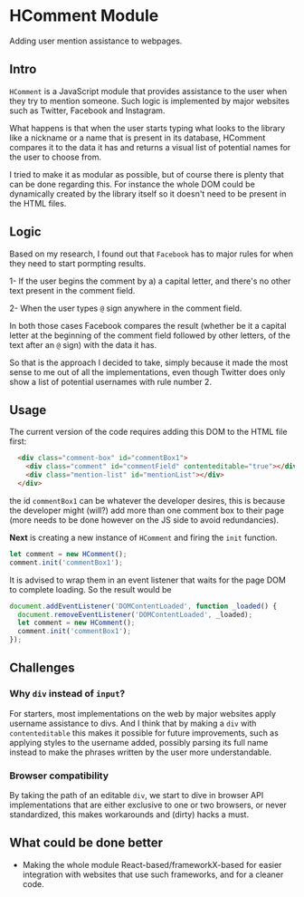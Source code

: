 # HComment Module

Adding user mention assistance to webpages.

## Intro

`HComment` is a JavaScript module that provides assistance to the user when they try to mention someone. Such logic is implemented by major websites such as Twitter, Facebook and Instagram.

What happens is that when the user starts typing what looks to the library like a nickname or a name that is present in its database, HComment compares it to the data it has and returns a visual list of potential names for the user to choose from.

I tried to make it as modular as possible, but of course there is plenty that can be done regarding this. For instance the whole DOM could be dynamically created by the library itself so it doesn't need to be present in the HTML files.

## Logic

Based on my research, I found out that `Facebook` has to major rules for when they need to start pormpting results.

1- If the user begins the comment by a) a capital letter, and there's no other text present in the comment field.

2- When the user types `@` sign anywhere in the comment field.

In both those cases Facebook compares the result (whether be it a capital letter at the beginning of the comment field followed by other letters, of the text after an `@` sign) with the data it has.

So that is the approach I decided to take, simply because it made the most sense to me out of all the implementations, even though Twitter does only show a list of potential usernames with rule number 2.

## Usage

The current version of the code requires adding this DOM to the HTML file first:

```html
  <div class="comment-box" id="commentBox1">
    <div class="comment" id="commentField" contenteditable="true"></div>
    <div class="mention-list" id="mentionList"></div>
  </div>
```

the id `commentBox1` can be whatever the developer desires, this is because the developer might (will?) add more than one comment box to their page (more needs to be done however on the JS side to avoid redundancies).

**Next** is creating a new instance of `HComment` and firing the `init` function.

```js
let comment = new HComment();
comment.init('commentBox1');
```

It is advised to wrap them in an event listener that waits for the page DOM to complete loading. So the result would be

```js
document.addEventListener('DOMContentLoaded', function _loaded() {
  document.removeEventListener('DOMContentLoaded', _loaded);
  let comment = new HComment();
  comment.init('commentBox1');
});
```

## Challenges

### Why `div` instead of `input`?

For starters, most implementations on the web by major websites apply username assistance to divs. And I think that by making a `div` with `contenteditable` this makes it possible for future improvements, such as applying styles to the username added, possibly parsing its full name instead to make the phrases written by the user more understandable.

### Browser compatibility

By taking the path of an editable `div`, we start to dive in browser API implementations that are either exclusive to one or two browsers, or never standardized, this makes workarounds and (dirty) hacks a must.

## What could be done better

- Making the whole module React-based/frameworkX-based for easier integration with websites that use such frameworks, and for a cleaner code.

